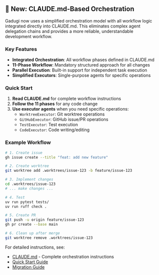 
## 🚀 New: CLAUDE.md-Based Orchestration

Gadugi now uses a simplified orchestration model with all workflow logic integrated directly into CLAUDE.md. This eliminates complex agent delegation chains and provides a more reliable, understandable development workflow.

### Key Features

- **Integrated Orchestration**: All workflow phases defined in CLAUDE.md
- **11-Phase Workflow**: Mandatory structured approach for all changes
- **Parallel Execution**: Built-in support for independent task execution
- **Simplified Executors**: Single-purpose agents for specific operations

### Quick Start

1. **Read CLAUDE.md** for complete workflow instructions
2. **Follow the 11 phases** for any code change
3. **Use executor agents** when you need specific operations:
   - `WorktreeExecutor`: Git worktree operations
   - `GitHubExecutor`: GitHub issue/PR operations
   - `TestExecutor`: Test execution
   - `CodeExecutor`: Code writing/editing

### Example Workflow

```bash
# 1. Create issue
gh issue create --title "feat: add new feature"

# 2. Create worktree
git worktree add .worktrees/issue-123 -b feature/issue-123

# 3. Implement changes
cd .worktrees/issue-123
# ... make changes ...

# 4. Test
uv run pytest tests/
uv run ruff check .

# 5. Create PR
git push -u origin feature/issue-123
gh pr create --base main

# 6. Clean up after merge
git worktree remove .worktrees/issue-123
```

For detailed instructions, see:
- [CLAUDE.md](./CLAUDE.md) - Complete orchestration instructions
- [Quick Start Guide](./docs/claude-orchestration-quickstart.md)
- [Migration Guide](./docs/migration-to-claude-orchestration.md)


